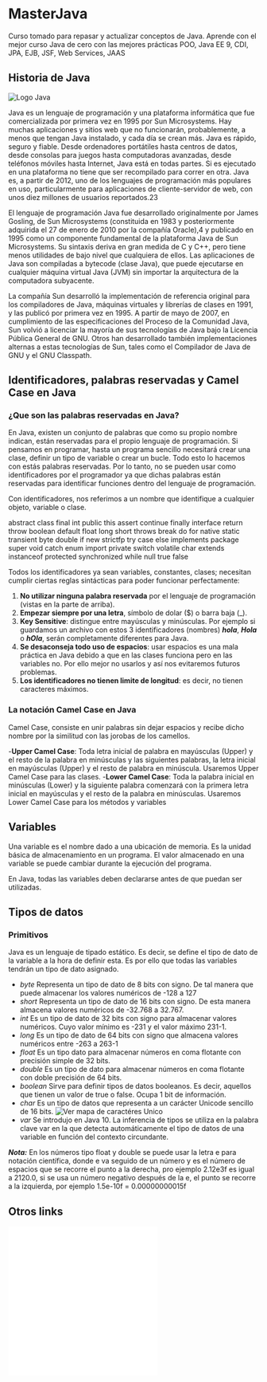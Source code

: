 # MasterJava
Curso tomado para repasar y actualizar conceptos de Java. Aprende con el mejor curso Java de cero con las mejores prácticas POO, Java EE 9, CDI, JPA, EJB, JSF, Web Services, JAAS
## Historia de Java

![Logo Java](https://upload.wikimedia.org/wikipedia/commons/thumb/5/5d/Duke_%28Java_mascot%29_waving.svg/140px-Duke_%28Java_mascot%29_waving.svg.png)

Java es un lenguaje de programación y una plataforma informática que fue comercializada por primera vez en 1995 por Sun Microsystems. Hay muchas aplicaciones y sitios web que no funcionarán, probablemente, a menos que tengan Java instalado, y cada día se crean más. Java es rápido, seguro y fiable. Desde ordenadores portátiles hasta centros de datos, desde consolas para juegos hasta computadoras avanzadas, desde teléfonos móviles hasta Internet, Java está en todas partes. Si es ejecutado en una plataforma no tiene que ser recompilado para correr en otra. Java es, a partir de 2012, uno de los lenguajes de programación más populares en uso, particularmente para aplicaciones de cliente-servidor de web, con unos diez millones de usuarios reportados.2​3​

El lenguaje de programación Java fue desarrollado originalmente por James Gosling, de Sun Microsystems (constituida en 1983 y posteriormente adquirida el 27 de enero de 2010 por la compañía Oracle),4​ y publicado en 1995 como un componente fundamental de la plataforma Java de Sun Microsystems. Su sintaxis deriva en gran medida de C y C++, pero tiene menos utilidades de bajo nivel que cualquiera de ellos. Las aplicaciones de Java son compiladas a bytecode (clase Java), que puede ejecutarse en cualquier máquina virtual Java (JVM) sin importar la arquitectura de la computadora subyacente.

La compañía Sun desarrolló la implementación de referencia original para los compiladores de Java, máquinas virtuales y librerías de clases en 1991, y las publicó por primera vez en 1995. A partir de mayo de 2007, en cumplimiento de las especificaciones del Proceso de la Comunidad Java, Sun volvió a licenciar la mayoría de sus tecnologías de Java bajo la Licencia Pública General de GNU. Otros han desarrollado también implementaciones alternas a estas tecnologías de Sun, tales como el Compilador de Java de GNU y el GNU Classpath.

## Identificadores, palabras reservadas y Camel Case en Java

### ¿Que son las palabras reservadas en Java?
En Java, existen un conjunto de palabras que como su propio nombre indican, están reservadas para el propio lenguaje de programación. Si pensamos en programar, hasta un programa sencillo necesitará crear una clase, definir un tipo de variable o crear un bucle. Todo esto lo hacemos con estás palabras reservadas. Por lo tanto, no se pueden usar como identificadores por el programador ya que dichas palabras están reservadas para identificar funciones dentro del lenguaje de programación.

Con identificadores, nos referimos a un nombre que identifique a cualquier objeto, variable o clase.

abstract	class	final	int	public	this
assert	continue	finally	interface	return	throw
boolean	default	float	long	short	throws
break	do	for	native	static	transient
byte	double	if	new	strictfp	try
case	else	implements	package	super	void
catch	enum	import	private	switch	volatile
char	extends	instanceof	protected	synchronized	while
null	true	false

Todos los identificadores ya sean variables, constantes, clases; necesitan cumplir ciertas reglas sintácticas para poder funcionar perfectamente:

1. __No utilizar ninguna palabra reservada__ por el lenguaje de programación (vistas en la parte de arriba).
2. __Empezar siempre por una letra__, símbolo de dolar ($) o barra baja (\_).
3. __Key Sensitive__: distingue entre mayúsculas y minúsculas. Por ejemplo si guardamos un archivo con estos 3 identificadores (nombres) ___hola___, ___Hola___ o ___hOla___, serán completamente diferentes para Java.
4. __Se desaconseja todo uso de espacios__: usar espacios es una mala práctica en Java debido a que en las clases funciona pero en las variables no. Por ello mejor no usarlos y así nos evitaremos futuros problemas.
5. __Los identificadores no tienen limite de longitud__: es decir, no tienen caracteres máximos.

### La notación Camel Case en Java

Camel Case, consiste en unir palabras sin dejar espacios y recibe dicho nombre por la similitud con las jorobas de los camellos.

-__Upper Camel Case__: Toda letra inicial de palabra en mayúsculas (Upper) y el resto de la palabra en minúsculas y las siguientes palabras, la letra inicial en mayúsculas (Upper) y el resto de palabra en minúscula. Usaremos Upper Camel Case para las clases.
-__Lower Camel Case__: Toda la palabra inicial en minúsculas (Lower) y la siguiente palabra comenzará con la primera letra inicial en mayúsculas y el resto de la palabra en minúsculas. Usaremos Lower Camel Case para los métodos y variables

## Variables

Una variable es el nombre dado a una ubicación de memoria. Es la unidad básica de almacenamiento en un programa. El valor almacenado en una variable se puede cambiar durante la ejecución del programa.

En Java, todas las variables deben declararse antes de que puedan ser utilizadas.

## Tipos de datos
### Primitivos

Java es un lenguaje de tipado estático. Es decir, se define el tipo de dato de la variable a la hora de definir esta. Es por ello que todas las variables tendrán un tipo de dato asignado.

- _byte_ Representa un tipo de dato de 8 bits con signo. De tal manera que puede almacenar los valores numéricos de -128 a 127
- _short_ Representa un tipo de dato de 16 bits con signo. De esta manera almacena valores numéricos de -32.768 a 32.767.
- _int_ Es un tipo de dato de 32 bits con signo para almacenar valores numéricos. Cuyo valor mínimo es -231 y el valor máximo 231-1.
- _long_ Es un tipo de dato de 64 bits con signo que almacena valores numéricos entre -263 a 263-1
- _float_ Es un tipo dato para almacenar números en coma flotante con precisión simple de 32 bits.
- _double_ Es un tipo de dato para almacenar números en coma flotante con doble precisión de 64 bits.
- _boolean_ Sirve para definir tipos de datos booleanos. Es decir, aquellos que tienen un valor de true o false. Ocupa 1 bit de información.
- _char_ Es un tipo de datos que representa a un carácter Unicode sencillo de 16 bits. ![Ver mapa de caractéres Unico](https://unicode-table.com/es/)
- _var_ Se introdujo en Java 10. La inferencia de tipos se utiliza en la palabra clave var en la que detecta automáticamente el tipo de datos de una variable en función del contexto circundante.

___Nota:___ En los números tipo float y double se puede usar la letra e para notación científica, donde e va seguido de un número y es el número de espacios que se recorre el punto a la derecha, pro ejemplo 2.12e3f es igual a 2120.0, si se usa un número negativo después de la e, el punto se recorre a la izquierda, por ejemplo 1.5e-10f = 0.00000000015f

## Otros links
![Anotaciones](/documents/Anotaciones.md)
![Entrada de datos. Lectura de datos por teclado en Java. Scanner y BufferedReader](/documents/EntradasDeDatos.md)